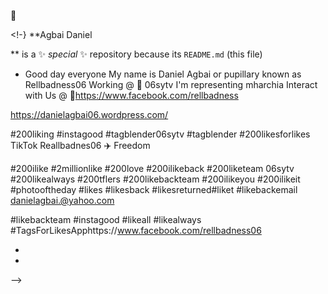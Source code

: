  
 👋

<!-}
**Agbai Daniel

** is a ✨ _special_ ✨ repository because its `README.md` (this file) 



- Good day everyone
My name is Daniel Agbai or pupillary known as 
Rellbadness06
Working @
💼 06sytv
I'm representing mharchia
 Interact with Us @
🧩https://www.facebook.com/rellbadness

https://danielagbai06.wordpress.com/

#200liking #instagood #tagblender06sytv
#tagblender #200likesforlikes TikTok Reallbadnes06 ✈️ Freedom

#200ilike #2millionlike
 #200love #200ilikeback #200liketeam 06sytv #200likealways #200tflers #200likebackteam #200ilikeyou #200ilikeit #photooftheday #likes #likesback #likesreturned#liket #likebackemail danielagbai.@yahoo.com
 

 #likebackteam #instagood #likeall #likealways #TagsForLikesApphttps://www.facebook.com/rellbadness06
 
 
  
 
 



- 
  
- 
-->
